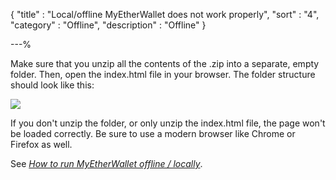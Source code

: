 {
"title"       : "Local/offline MyEtherWallet does not work properly",
"sort"        : "4",
"category"    : "Offline",
"description" : "Offline"
}

---%


Make sure that you unzip all the contents of the .zip into a separate, empty folder. Then, open the index.html file in your browser. The folder structure should look like this:

<img src="https://i.imgur.com/Wb08Tm3.jpg">

If you don't unzip the folder, or only unzip the index.html file, the page won't be loaded correctly. Be sure to use a modern browser like Chrome or Firefox as well.

See *[How to run MyEtherWallet offline / locally](https://myetherwallet.github.io/knowledge-base/offline/running-myetherwallet-locally.html)*.
